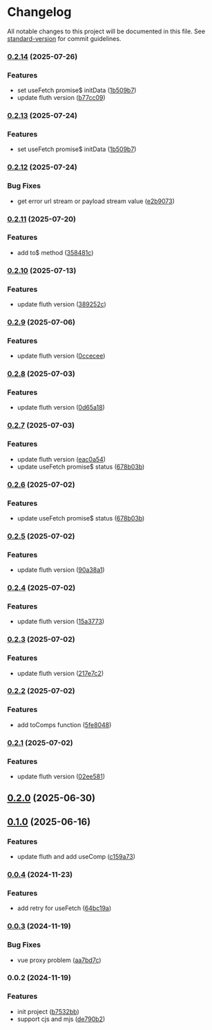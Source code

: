 # Changelog

All notable changes to this project will be documented in this file. See [standard-version](https://github.com/conventional-changelog/standard-version) for commit guidelines.

### [0.2.14](https://github.com/fluthjs/fluth-vue/compare/v0.2.12...v0.2.14) (2025-07-26)


### Features

* set useFetch promise$ initData ([1b509b7](https://github.com/fluthjs/fluth-vue/commit/1b509b74897f4ea9a71c4cb6ff7e742e29e4cec6))
* update fluth version ([b77cc09](https://github.com/fluthjs/fluth-vue/commit/b77cc091ffcc6a399e99b8400701f15c9b8982a6))

### [0.2.13](https://github.com/fluthjs/fluth-vue/compare/v0.2.12...v0.2.13) (2025-07-24)


### Features

* set useFetch promise$ initData ([1b509b7](https://github.com/fluthjs/fluth-vue/commit/1b509b74897f4ea9a71c4cb6ff7e742e29e4cec6))

### [0.2.12](https://github.com/fluthjs/fluth-vue/compare/v0.2.11...v0.2.12) (2025-07-24)


### Bug Fixes

* get error url stream or payload stream value ([e2b9073](https://github.com/fluthjs/fluth-vue/commit/e2b9073bc50152e040a82251b1fd918e579dd00b))

### [0.2.11](https://github.com/fluthjs/fluth-vue/compare/v0.2.10...v0.2.11) (2025-07-20)


### Features

* add to$ method ([358481c](https://github.com/fluthjs/fluth-vue/commit/358481c49b7808d05d6cf8c209bb4db333b27b61))

### [0.2.10](https://github.com/fluthjs/fluth-vue/compare/v0.2.9...v0.2.10) (2025-07-13)


### Features

* update fluth version ([389252c](https://github.com/fluthjs/fluth-vue/commit/389252cd853499eed871123f8fbc34dfd64382d9))

### [0.2.9](https://github.com/fluthjs/fluth-vue/compare/v0.2.8...v0.2.9) (2025-07-06)


### Features

* update fluth version ([0ccecee](https://github.com/fluthjs/fluth-vue/commit/0ccecee01d8bd6acbf5eff6909582fd36d84c3ac))

### [0.2.8](https://github.com/fluthjs/fluth-vue/compare/v0.2.7...v0.2.8) (2025-07-03)


### Features

* update fluth version ([0d65a18](https://github.com/fluthjs/fluth-vue/commit/0d65a18acab7415267f06d4356cbbfb190fb2816))

### [0.2.7](https://github.com/fluthjs/fluth-vue/compare/v0.2.5...v0.2.7) (2025-07-03)


### Features

* update fluth version ([eac0a54](https://github.com/fluthjs/fluth-vue/commit/eac0a542d5622c6e2d530e434c43d228d9bc4055))
* update useFetch promise$ status ([678b03b](https://github.com/fluthjs/fluth-vue/commit/678b03bc89badb5e1d3889cd457a96c0ec8a21ed))

### [0.2.6](https://github.com/fluthjs/fluth-vue/compare/v0.2.5...v0.2.6) (2025-07-02)


### Features

* update useFetch promise$ status ([678b03b](https://github.com/fluthjs/fluth-vue/commit/678b03bc89badb5e1d3889cd457a96c0ec8a21ed))

### [0.2.5](https://github.com/fluthjs/fluth-vue/compare/v0.2.4...v0.2.5) (2025-07-02)


### Features

* update fluth version ([90a38a1](https://github.com/fluthjs/fluth-vue/commit/90a38a1170047451ac3209bfbb1676466731ba11))

### [0.2.4](https://github.com/fluthjs/fluth-vue/compare/v0.2.3...v0.2.4) (2025-07-02)


### Features

* update fluth version ([15a3773](https://github.com/fluthjs/fluth-vue/commit/15a37734d8bcea326f520e8aa430d22c504c53b4))

### [0.2.3](https://github.com/fluthjs/fluth-vue/compare/v0.2.2...v0.2.3) (2025-07-02)


### Features

* update fluth version ([217e7c2](https://github.com/fluthjs/fluth-vue/commit/217e7c2ee72d15d5e40956e22cac15b0d78358ef))

### [0.2.2](https://github.com/fluthjs/fluth-vue/compare/v0.2.1...v0.2.2) (2025-07-02)


### Features

* add toComps function ([5fe8048](https://github.com/fluthjs/fluth-vue/commit/5fe8048a6a249f9d5fb0ef4a312b68c490035905))

### [0.2.1](https://github.com/fluthjs/fluth-vue/compare/v0.2.0...v0.2.1) (2025-07-02)


### Features

* update fluth version ([02ee581](https://github.com/fluthjs/fluth-vue/commit/02ee5815f1ac4eaaaf07c0ce36db59111afe05f1))

## [0.2.0](https://github.com/fluthjs/fluth-vue/compare/v0.1.0...v0.2.0) (2025-06-30)

## [0.1.0](https://github.com/fluthjs/fluth-vue/compare/v0.0.4...v0.1.0) (2025-06-16)


### Features

* update fluth and add useComp ([c159a73](https://github.com/fluthjs/fluth-vue/commit/c159a733cbb6a38c38f59f0b827886de1e56aa47))

### [0.0.4](https://github.com/fluthjs/fluth-vue/compare/v0.0.3...v0.0.4) (2024-11-23)


### Features

* add retry for useFetch ([64bc19a](https://github.com/fluthjs/fluth-vue/commit/64bc19a704ef1431e6a13fed1145ab64dacfcf7e))

### [0.0.3](https://github.com/fluthjs/fluth-vue/compare/v0.0.2...v0.0.3) (2024-11-19)


### Bug Fixes

* vue proxy problem ([aa7bd7c](https://github.com/fluthjs/fluth-vue/commit/aa7bd7c0adc43775a55dfe5e1f17dba214526964))

### 0.0.2 (2024-11-19)


### Features

* init project ([b7532bb](https://github.com/fluthjs/fluth-vue/commit/b7532bbc5d4e9fe2b63a164afe0e5613921474fd))
* support cjs and mjs ([de790b2](https://github.com/fluthjs/fluth-vue/commit/de790b29ee86ee3c72a03f611f73f95fbc85459d))
